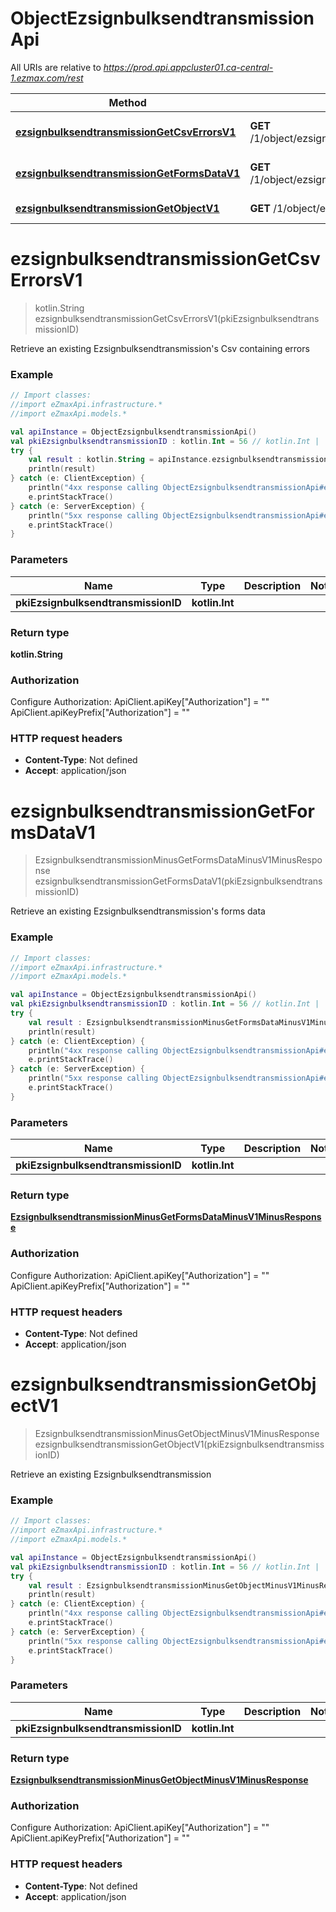 # ObjectEzsignbulksendtransmissionApi

All URIs are relative to *https://prod.api.appcluster01.ca-central-1.ezmax.com/rest*

Method | HTTP request | Description
------------- | ------------- | -------------
[**ezsignbulksendtransmissionGetCsvErrorsV1**](ObjectEzsignbulksendtransmissionApi.md#ezsignbulksendtransmissionGetCsvErrorsV1) | **GET** /1/object/ezsignbulksendtransmission/{pkiEzsignbulksendtransmissionID}/getCsvErrors | Retrieve an existing Ezsignbulksendtransmission&#39;s Csv containing errors
[**ezsignbulksendtransmissionGetFormsDataV1**](ObjectEzsignbulksendtransmissionApi.md#ezsignbulksendtransmissionGetFormsDataV1) | **GET** /1/object/ezsignbulksendtransmission/{pkiEzsignbulksendtransmissionID}/getFormsData | Retrieve an existing Ezsignbulksendtransmission&#39;s forms data
[**ezsignbulksendtransmissionGetObjectV1**](ObjectEzsignbulksendtransmissionApi.md#ezsignbulksendtransmissionGetObjectV1) | **GET** /1/object/ezsignbulksendtransmission/{pkiEzsignbulksendtransmissionID} | Retrieve an existing Ezsignbulksendtransmission


<a name="ezsignbulksendtransmissionGetCsvErrorsV1"></a>
# **ezsignbulksendtransmissionGetCsvErrorsV1**
> kotlin.String ezsignbulksendtransmissionGetCsvErrorsV1(pkiEzsignbulksendtransmissionID)

Retrieve an existing Ezsignbulksendtransmission&#39;s Csv containing errors



### Example
```kotlin
// Import classes:
//import eZmaxApi.infrastructure.*
//import eZmaxApi.models.*

val apiInstance = ObjectEzsignbulksendtransmissionApi()
val pkiEzsignbulksendtransmissionID : kotlin.Int = 56 // kotlin.Int | 
try {
    val result : kotlin.String = apiInstance.ezsignbulksendtransmissionGetCsvErrorsV1(pkiEzsignbulksendtransmissionID)
    println(result)
} catch (e: ClientException) {
    println("4xx response calling ObjectEzsignbulksendtransmissionApi#ezsignbulksendtransmissionGetCsvErrorsV1")
    e.printStackTrace()
} catch (e: ServerException) {
    println("5xx response calling ObjectEzsignbulksendtransmissionApi#ezsignbulksendtransmissionGetCsvErrorsV1")
    e.printStackTrace()
}
```

### Parameters

Name | Type | Description  | Notes
------------- | ------------- | ------------- | -------------
 **pkiEzsignbulksendtransmissionID** | **kotlin.Int**|  |

### Return type

**kotlin.String**

### Authorization


Configure Authorization:
    ApiClient.apiKey["Authorization"] = ""
    ApiClient.apiKeyPrefix["Authorization"] = ""

### HTTP request headers

 - **Content-Type**: Not defined
 - **Accept**: application/json

<a name="ezsignbulksendtransmissionGetFormsDataV1"></a>
# **ezsignbulksendtransmissionGetFormsDataV1**
> EzsignbulksendtransmissionMinusGetFormsDataMinusV1MinusResponse ezsignbulksendtransmissionGetFormsDataV1(pkiEzsignbulksendtransmissionID)

Retrieve an existing Ezsignbulksendtransmission&#39;s forms data



### Example
```kotlin
// Import classes:
//import eZmaxApi.infrastructure.*
//import eZmaxApi.models.*

val apiInstance = ObjectEzsignbulksendtransmissionApi()
val pkiEzsignbulksendtransmissionID : kotlin.Int = 56 // kotlin.Int | 
try {
    val result : EzsignbulksendtransmissionMinusGetFormsDataMinusV1MinusResponse = apiInstance.ezsignbulksendtransmissionGetFormsDataV1(pkiEzsignbulksendtransmissionID)
    println(result)
} catch (e: ClientException) {
    println("4xx response calling ObjectEzsignbulksendtransmissionApi#ezsignbulksendtransmissionGetFormsDataV1")
    e.printStackTrace()
} catch (e: ServerException) {
    println("5xx response calling ObjectEzsignbulksendtransmissionApi#ezsignbulksendtransmissionGetFormsDataV1")
    e.printStackTrace()
}
```

### Parameters

Name | Type | Description  | Notes
------------- | ------------- | ------------- | -------------
 **pkiEzsignbulksendtransmissionID** | **kotlin.Int**|  |

### Return type

[**EzsignbulksendtransmissionMinusGetFormsDataMinusV1MinusResponse**](EzsignbulksendtransmissionMinusGetFormsDataMinusV1MinusResponse.md)

### Authorization


Configure Authorization:
    ApiClient.apiKey["Authorization"] = ""
    ApiClient.apiKeyPrefix["Authorization"] = ""

### HTTP request headers

 - **Content-Type**: Not defined
 - **Accept**: application/json

<a name="ezsignbulksendtransmissionGetObjectV1"></a>
# **ezsignbulksendtransmissionGetObjectV1**
> EzsignbulksendtransmissionMinusGetObjectMinusV1MinusResponse ezsignbulksendtransmissionGetObjectV1(pkiEzsignbulksendtransmissionID)

Retrieve an existing Ezsignbulksendtransmission



### Example
```kotlin
// Import classes:
//import eZmaxApi.infrastructure.*
//import eZmaxApi.models.*

val apiInstance = ObjectEzsignbulksendtransmissionApi()
val pkiEzsignbulksendtransmissionID : kotlin.Int = 56 // kotlin.Int | 
try {
    val result : EzsignbulksendtransmissionMinusGetObjectMinusV1MinusResponse = apiInstance.ezsignbulksendtransmissionGetObjectV1(pkiEzsignbulksendtransmissionID)
    println(result)
} catch (e: ClientException) {
    println("4xx response calling ObjectEzsignbulksendtransmissionApi#ezsignbulksendtransmissionGetObjectV1")
    e.printStackTrace()
} catch (e: ServerException) {
    println("5xx response calling ObjectEzsignbulksendtransmissionApi#ezsignbulksendtransmissionGetObjectV1")
    e.printStackTrace()
}
```

### Parameters

Name | Type | Description  | Notes
------------- | ------------- | ------------- | -------------
 **pkiEzsignbulksendtransmissionID** | **kotlin.Int**|  |

### Return type

[**EzsignbulksendtransmissionMinusGetObjectMinusV1MinusResponse**](EzsignbulksendtransmissionMinusGetObjectMinusV1MinusResponse.md)

### Authorization


Configure Authorization:
    ApiClient.apiKey["Authorization"] = ""
    ApiClient.apiKeyPrefix["Authorization"] = ""

### HTTP request headers

 - **Content-Type**: Not defined
 - **Accept**: application/json

